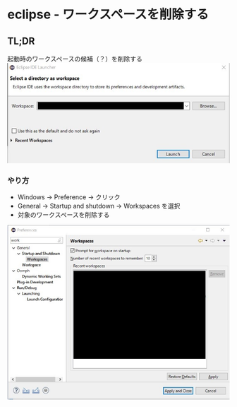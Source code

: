 # eclipse - ワークスペースを削除する


## TL;DR

起動時のワークスペースの候補（？）を削除する
![](file/eclipse_002/i002.jpg)


### やり方

* Windows -> Preference -> クリック
* General -> Startup and shutdown -> Workspaces を選択
* 対象のワークスペースを削除する  

![](file/eclipse_002/i001.jpg)
